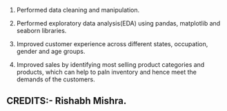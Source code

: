 1. Performed data cleaning and manipulation.

2. Performed exploratory data analysis(EDA) using pandas, matplotlib and seaborn libraries.

3. Improved customer experience across different states, occupation, gender and age groups.

4. Improved sales by identifying most selling product categories and products, which can help to paln inventory and hence meet the demands of the customers.












## CREDITS:- Rishabh Mishra.